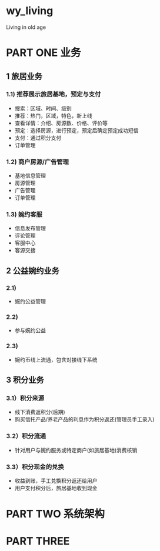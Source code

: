 # wy_living
Living in old age

# PART ONE 业务
## 1 旅居业务
### 1.1) 推荐展示旅居基地，预定与支付
* 搜索：区域、时间、级别
* 推荐：热门，区域，特色，新上线
* 查看详情：介绍、房源数、价格、评价等
* 预定：选择房源，进行预定，预定后确定预定成功短信
* 支付：通过积分支付
* 订单管理
### 1.2) 商户房源/广告管理
* 基地信息管理
* 房源管理
* 广告管理
* 订单管理
### 1.3) 婉约客服
* 信息发布管理
* 评论管理
* 客服中心 
* 客源交接
## 2 公益婉约业务
### 2.1) 
* 婉约公益管理
### 2.2) 
* 参与婉约公益
### 2.3) 
* 婉约币线上流通，包含对接线下系统
## 3 积分业务
### 3.1）积分来源
* 线下消费返积分(后期)
* 购买信托产品/养老产品的利息作为积分返还(管理员手工录入)
### 3.2）积分流通
* 针对用户与婉约服务或特定商户(如旅居基地)消费核销
### 3.3）积分现金的兑换
* 收益到账，手工兑换积分返还给用户
* 用户支付积分后，旅居基地收到现金
# PART TWO 系统架构

# PART THREE 

